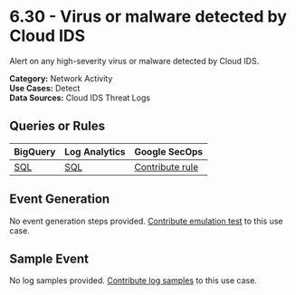 # 6.30 - Virus or malware detected by Cloud IDS
Alert on any high-severity virus or malware detected by Cloud IDS.


**Category:** Network Activity
</br>
**Use Cases:** Detect
</br>
**Data Sources:** Cloud IDS Threat Logs
</br>



## Queries or Rules
BigQuery | Log Analytics | Google SecOps
--- | --- | ---
[SQL](../../backends/bigquery/sql/6_30_virus_or_malware_detected_by_cloud_IDS.sql) | [SQL](../../backends/log_analytics/sql/6_30_virus_or_malware_detected_by_cloud_IDS.sql) | [Contribute rule](../../CONTRIBUTING.md)

## Event Generation
No event generation steps provided. [Contribute emulation test](../../CONTRIBUTING.md) to this use case.

## Sample Event
No log samples provided. [Contribute log samples](../../CONTRIBUTING.md) to this use case.

